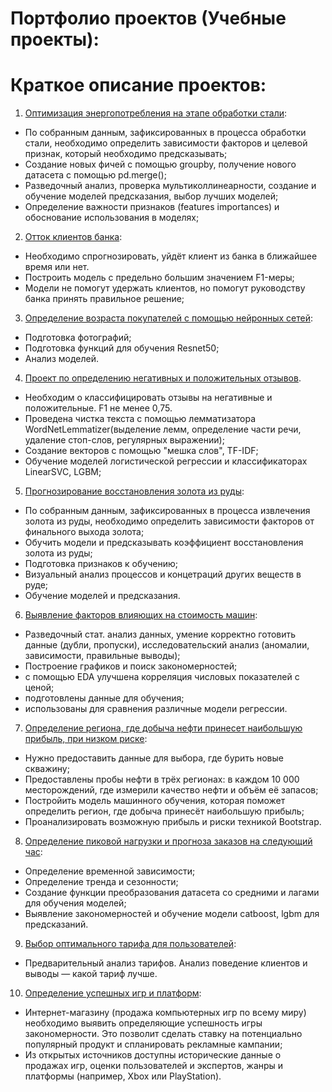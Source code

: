 # Портфолио проектов (Учебные проекты):

# Краткое описание проектов:
1. [Оптимизация энергопотребления на этапе обработки стали](https://github.com/SapozhnikovMA/yp-project/tree/main/temp_steel):
  - По собранным данным, зафиксированных в процесса обработки стали, необходимо определить зависимости факторов и целевой признак, который необходимо предсказывать; 
  - Создание новых фичей с помощью groupby, получение нового датасета с помощью pd.merge();
  - Разведочный анализ, проверка мультиколлинеарности, создание и обучение моделей предсказания, выбор лучших моделей;
  - Определение важности признаков (features importances) и обоснование использования в моделях;
  
2.  [Отток клиентов банка](https://github.com/SapozhnikovMA/yp-project/tree/main/Bank):
  - Необходимо спрогнозировать, уйдёт клиент из банка в ближайшее время или нет.
  - Построить модель с предельно большим значением F1-меры;
  - Модели не помогут удержать клиентов, но помогут руководству банка принять правильное решение;
  
3. [Определение возраста покупателей с помощью нейронных сетей](https://github.com/SapozhnikovMA/yp-project/tree/main/CV):
  - Подготовка фотографий;
  - Подготовка функций для обучения Resnet50;
  - Анализ моделей.

4. [Проект по определению негативных и положительных отзывов](https://github.com/SapozhnikovMA/yp-project/tree/main/NLP).
  - Необходим о классифицировать отзывы на негативные и положительные. F1 не менее 0,75.
  - Проведена чистка текста с помощью лемматизатора WordNetLemmatizer(выделение лемм, определение части речи, удаление стоп-слов, регулярных выражении);
  - Создание векторов с помощью "мешка слов", TF-IDF;
  - Обучение моделей логистической регрессии и классификаторах LinearSVC, LGBM;

5. [Прогнозирование восстановления золота из руды](https://github.com/SapozhnikovMA/yp-project/tree/main/gold_recovery):
  - По собранным данным, зафиксированных в процесса извлечения золота из руды, необходимо определить зависимости факторов от финального выхода золота;
  - Обучить модели и предсказывать коэффициент восстановления золота из руды;
  - Подготовка признаков к обучению;
  - Визуальный анализ процессов и концетраций других веществ в руде;
  - Обучение моделей и предсказания.
 
6. [Выявление факторов влияющих на стоимость машин](https://github.com/SapozhnikovMA/yp-project/tree/main/price_auto):
  - Разведочный стат. анализ данных, умение корректно готовить данные (дубли, пропуски), исследовательский анализ (аномалии, зависимости, правильные выводы);
  - Построение графиков и поиск закономерностей;
  - с помощью EDA улучшена корреляция числовых показателей с ценой;
  - подготовлены данные для обучения;
  - использованы для сравнения различные модели регрессии.

7. [Определение региона, где добыча нефти принесет наибольшую прибыль, при низком риске](https://github.com/SapozhnikovMA/yp-project/tree/main/oil):
  - Нужно предоставить данные для выбора, где бурить новые скважину;
  - Предоставлены пробы нефти в трёх регионах: в каждом 10 000 месторождений, где измерили качество нефти и объём её запасов;
  - Постройить модель машинного обучения, которая поможет определить регион, где добыча принесёт наибольшую прибыль;
  - Проанализировать возможную прибыль и риски техникой Bootstrap.

8. [Определение пиковой нагрузки и прогноза заказов на следующий час](https://github.com/SapozhnikovMA/yp-project/tree/main/taxi):
  - Определение временной зависимости;
  - Определение тренда и сезонности;
  - Создание функции преобразования датасета со средними и лагами для обучения моделей;
  - Выявление закономерностей и обучение модели catboost, lgbm для предсказаний.

9. [Выбор оптимального тарифа для пользователей](https://github.com/SapozhnikovMA/yp-project/tree/main/telecom_tariff):
  - Предварительный анализ тарифов. Анализ поведение клиентов и выводы — какой тариф лучше.

10. [Определение успешных игр и платформ](https://github.com/SapozhnikovMA/yp-project/tree/main/top_games):
  - Интернет-магазину (продажа компьютерных игр по всему миру) необходимо выявить определяющие успешность игры закономерности. Это позволит сделать ставку на потенциально популярный продукт и спланировать рекламные кампании;
  - Из открытых источников доступны исторические данные о продажах игр, оценки пользователей и экспертов, жанры и платформы (например, Xbox или PlayStation).
